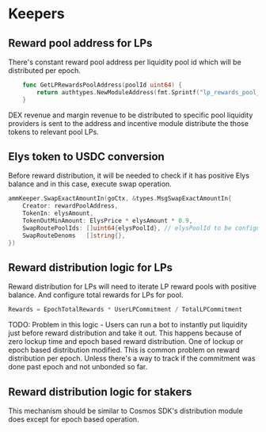 <!--
order: 3
-->

# Keepers

## Reward pool address for LPs

There's constant reward pool address per liquidity pool id which will be distributed per epoch.

```go
    func GetLPRewardsPoolAddress(poolId uint64) {
        return authtypes.NewModuleAddress(fmt.Sprintf("lp_rewards_pool_%d", poolId))
    }
```

DEX revenue and margin revenue to be distributed to specific pool liquidity providers is sent to the address and incentive module distribute the those tokens to relevant pool LPs.

## Elys token to USDC conversion

Before reward distribution, it will be needed to check if it has positive Elys balance and in this case, execute swap operation.

```go
ammKeeper.SwapExactAmountIn(goCtx, &types.MsgSwapExactAmountIn{
    Creator: rewardPoolAddress,
	TokenIn: elysAmount,
	TokenOutMinAmount: ElysPrice * elysAmount * 0.9,
	SwapRoutePoolIds: []uint64{elysPoolId}, // elysPoolId to be configured on incentive module params
	SwapRouteDenoms   []string{},
})
```

## Reward distribution logic for LPs

Reward distribution for LPs will need to iterate LP reward pools with positive balance.
And configure total rewards for LPs for pool.

```go
Rewards = EpochTotalRewards * UserLPCommitment / TotalLPCommitment
```

TODO: Problem in this logic - Users can run a bot to instantly put liquidity just before reward distribution and take it out. This happens because of zero lockup time and epoch based reward distribution. One of lockup or epoch based distribution modified. This is common problem on reward distribution per epoch.
Unless there's a way to track if the commitment was done past epoch and not unbonded so far.

## Reward distribution logic for stakers

This mechanism should be similar to Cosmos SDK's distribution module does except for epoch based operation.
